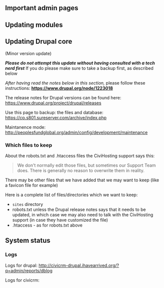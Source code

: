 
## Important admin pages


## Updating modules

## Updating Drupal core
(Minor version update)

***Please do not attempt this update without having consulted with a tech nerd first*** If you do please make sure to take a backup first, as described below

*After having read the notes below in this section,* please follow these instructions: **https://www.drupal.org/node/1223018**

The release notes for Drupal versions can be found here:
https://www.drupal.org/project/drupal/releases

Use this page to backup: the files and database:
https://cp.s801.sureserver.com/archive/index.php

Maintanence mode:
http://peoplesfundglobal.org/admin/config/development/maintenance

### Which files to keep

About the robots.txt and .htaccess files the CiviHosting support says this:
> We don't normally edit those files, but sometimes our Support Team does. There is
generally no reason to overwrite them in reality.

There may be other files that we have added that we may want to keep (like a favicon file for example)

Here is a complete list of files/directories which we want to keep:
* `sites` directory
* robots.txt unless the Drupal release notes says that it needs to be updated, in which case we may also need to talk with the CiviHosting support (in case they have customized the file)
* .htaccess - as for robots.txt above


## System status

### Logs

Logs for drupal:
http://civicrm-drupal.ihavearrived.org/?q=admin/reports/dblog

Logs for civicrm:

